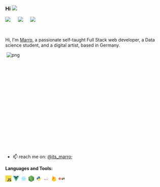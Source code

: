 ### Hi <img src="https://media.giphy.com/media/hvRJCLFzcasrR4ia7z/giphy.gif" width="25px">


<p align="left">
<a href="https://twitter.com/its_marro" target="_blank"><img height="30" src="https://raw.githubusercontent.com/marro73/marro73/main/Resources/png/twitter.png?raw=true"></a>&nbsp;&nbsp;&nbsp;&nbsp;&nbsp;
<a href="#" target="_blank"><img height="30" src="https://raw.githubusercontent.com/marro73/marro73/main/Resources/linkedin.png?raw=true"></a>&nbsp;&nbsp;&nbsp;&nbsp;&nbsp;
<a href="https://www.instagram.com/mar76.4/" target="_blank"><img height="30" src="https://image.flaticon.com/icons/svg/725/725278.svg"></a>&nbsp;&nbsp;&nbsp;&nbsp;&nbsp;
</p>
<br />

Hi, I'm [Marro](http://marrcode.de/), a passionate self-taught Full Stack web developer, a Data science student, and a digital artist, based in Germany.


  <img align="right" alt="png" src="https://github.com/code.gif?raw=true" width="500" height="320" />
  
- 📫 reach me on: [@its_marro](https://twitter.com/its_marro);

**Languages and Tools:**  

<code><img height="20" src="https://raw.githubusercontent.com/github/explore/80688e429a7d4ef2fca1e82350fe8e3517d3494d/topics/javascript/javascript.png"></code>
<code><img height="20" src="https://raw.githubusercontent.com/github/explore/80688e429a7d4ef2fca1e82350fe8e3517d3494d/topics/vue/vue.png"></code>
<code><img height="20" src="https://raw.githubusercontent.com/github/explore/80688e429a7d4ef2fca1e82350fe8e3517d3494d/topics/react/react.png"></code>
<code><img height="20" src="https://raw.githubusercontent.com/github/explore/80688e429a7d4ef2fca1e82350fe8e3517d3494d/topics/nodejs/nodejs.png"></code>
<code><img height="20" src="https://raw.githubusercontent.com/github/explore/80688e429a7d4ef2fca1e82350fe8e3517d3494d/topics/python/python.png"></code>
<code><img height="20" src="https://raw.githubusercontent.com/github/explore/80688e429a7d4ef2fca1e82350fe8e3517d3494d/topics/mysql/mysql.png"></code>
<code><img height="20" src="https://raw.githubusercontent.com/github/explore/80688e429a7d4ef2fca1e82350fe8e3517d3494d/topics/firebase/firebase.png"></code>
<code><img height="20" src="https://raw.githubusercontent.com/github/explore/80688e429a7d4ef2fca1e82350fe8e3517d3494d/topics/git/git.png"></code>



